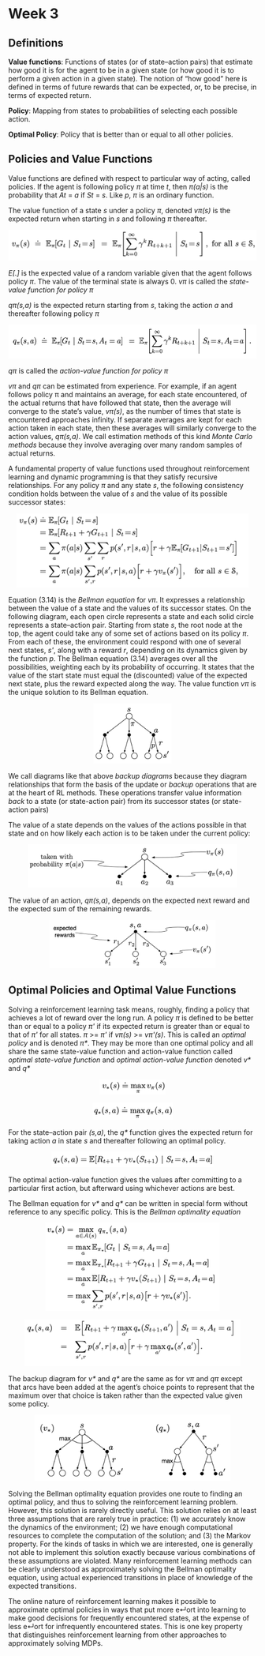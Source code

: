 # Week 3

## Definitions

**Value functions**: Functions of states (or of state–action pairs) that
estimate how good it is for the agent to be in a given state (or how good it is
to perform a given action in a given state). The notion of “how good” here is
defined in terms of future rewards that can be expected, or, to be precise, in
terms of expected return.

**Policy**: Mapping from states to probabilities of selecting each possible
action.

**Optimal Policy**: Policy that is better than or equal to all other policies.

## Policies and Value Functions

Value functions are defined with respect to particular way of acting, called
policies. If the agent is following policy *π* at time *t*, then *π(a|s)* is the
probability that *At* = *a* if *St* = *s*. Like *p*, *π* is an ordinary
function.

The value function of a state *s* under a policy *π*, denoted *vπ(s)* is the
expected return when starting in *s* and following *π* thereafter.

<p align="center">
<img
src="https://github.com/vdouet/Reinforcement-Learning/blob/master/Reinforcement%20Learning%20Specialization%20-%20Alberta%20University%20/Images/valuefunction1.png"
alt="Update rule" title="Update rule" width="510" height="62" />
</p>

*E[.]* is the expected value of a random variable given that the agent follows
policy *π*. The value of the terminal state is always 0. *vπ* is called the
*state-value function for policy π*

*qπ(s,a)* is the expected return starting from *s*, taking the action *a* and
thereafter following policy *π*

<p align="center">
<img
src="https://github.com/vdouet/Reinforcement-Learning/blob/master/Reinforcement%20Learning%20Specialization%20-%20Alberta%20University%20/Images/actionvaluefunction.png"
alt="Update rule" title="Update rule" width="546" height="68" />
</p>

*qπ* is called the *action-value function for policy π*

*vπ* and *qπ* can be estimated from experience. For example, if an agent
follows policy π and maintains an average, for each state encountered, of the
actual returns that have followed that state, then the average will converge to
the state’s value, *vπ(s)*, as the number of times that state is encountered
approaches infinity. If separate averages are kept for each action taken in
each state, then these averages will similarly converge to the action values,
*qπ(s,a)*. We call estimation methods of this kind *Monte Carlo methods* because
they involve averaging over many random samples of actual returns.

A fundamental property of value functions used throughout reinforcement
learning and dynamic programming is that they satisfy recursive relationships.
For any policy *π* and any state *s*, the following consistency condition holds
between the value of *s* and the value of its possible successor states:

<p align="center">
<img
src="https://github.com/vdouet/Reinforcement-Learning/blob/master/Reinforcement%20Learning%20Specialization%20-%20Alberta%20University%20/Images/valuefunctionrecursive.png"
alt="Update rule" title="Update rule" width="472" height="150" />
</p>

Equation (3.14) is the *Bellman equation* for *vπ*. It expresses a relationship
between the value of a state and the values of its successor states. On the
following diagram, each open circle represents a state and each solid circle
represents a state–action pair. Starting from state *s*, the root node at the
top, the agent could take any of some set of actions based on its policy *π*.
From each of these, the environment could respond with one of several next
states, *s'*, along with a reward *r*, depending on its dynamics given by the
function *p*. The Bellman equation (3.14) averages over all the possibilities,
weighting each by its probability of occurring. It states that the value of the
start state must equal the (discounted) value of the expected next state, plus
the reward expected along the way. The value function *vπ* is the unique
solution to its Bellman equation.

<p align="center">
<img
src="https://github.com/vdouet/Reinforcement-Learning/blob/master/Reinforcement%20Learning%20Specialization%20-%20Alberta%20University%20/Images/backupdiagram.png"
alt="Update rule" title="Update rule" width="158" height="122" />
</p>

We call diagrams like that above *backup diagrams* because they diagram
relationships that form the basis of the update or *backup* operations that are
at the heart of RL methods. These operations transfer value information *back*
to a state (or state-action pair) from its successor states (or state-action
pairs)

The value of a state depends on the values of the actions possible in that state
and on how likely each action is to be taken under the current policy:

<p align="center">
<img
src="https://github.com/vdouet/Reinforcement-Learning/blob/master/Reinforcement%20Learning%20Specialization%20-%20Alberta%20University%20/Images/backupdiagramv.png"
alt="Update rule" title="Update rule" width="424" height="88" />
</p>

The value of an action, *qπ(s,a)*, depends on the expected next reward and the
expected sum of the remaining rewards.

<p align="center">
<img
src="https://github.com/vdouet/Reinforcement-Learning/blob/master/Reinforcement%20Learning%20Specialization%20-%20Alberta%20University%20/Images/backupdiagramq.png"
alt="Update rule" title="Update rule" width="338" height="98" />
</p>

## Optimal Policies and Optimal Value Functions

Solving a reinforcement learning task means, roughly, finding a policy that
achieves a lot of reward over the long run. A policy *π* is defined to be better
than or equal to a policy *π'* if its expected return is greater than or equal
to that of *π'* for all states. *π* >= *π'* if *vπ(s)* >= *vπ'(s)*. This is
called an *optimal policy* and is denoted *π\**. They may be more than one
optimal policy and all share the same state-value function and action-value
function called *optimal state-value function* and *optimal action-value
function* denoted *v\** and *q\**

<p align="center">
<img
src="https://github.com/vdouet/Reinforcement-Learning/blob/master/Reinforcement%20Learning%20Specialization%20-%20Alberta%20University%20/Images/vstar.png"
alt="Update rule" title="Update rule" width="134" height="31" />
</p>
<p align="center">
<img
src="https://github.com/vdouet/Reinforcement-Learning/blob/master/Reinforcement%20Learning%20Specialization%20-%20Alberta%20University%20/Images/qstar.png"
alt="Update rule" title="Update rule" width="163" height="34" />
</p>

For the state–action pair *(s,a)*, the *q\** function gives the expected return
for taking action *a* in state *s* and thereafter following an optimal policy.

<p align="center">
<img
src="https://github.com/vdouet/Reinforcement-Learning/blob/master/Reinforcement%20Learning%20Specialization%20-%20Alberta%20University%20/Images/qstarvstar.png"
alt="Update rule" title="Update rule" width="328" height="31" />
</p>

The optimal action-value function gives the values after committing to a
particular first action, but afterward using whichever actions are best.

The Bellman equation for *v\** and *q\** can be written in special form without
reference to any specific policy. This is the *Bellman optimality equation*

<p align="center">
<img
src="https://github.com/vdouet/Reinforcement-Learning/blob/master/Reinforcement%20Learning%20Specialization%20-%20Alberta%20University%20/Images/bellmanv.png"
alt="Update rule" title="Update rule" width="354" height="178" />
</p>
<p align="center">
<img
src="https://github.com/vdouet/Reinforcement-Learning/blob/master/Reinforcement%20Learning%20Specialization%20-%20Alberta%20University%20/Images/bellmanq.png"
alt="Update rule" title="Update rule" width="438" height="95" />
</p>

The backup diagram for *v\** and *q\** are the same as for *vπ* and *qπ* except
that arcs have been added at the agent’s choice points to represent that the
maximum over that choice is taken rather than the expected value given some
policy.

<p align="center">
<img
src="https://github.com/vdouet/Reinforcement-Learning/blob/master/Reinforcement%20Learning%20Specialization%20-%20Alberta%20University%20/Images/backupdiagramqvstar.png"
alt="Update rule" title="Update rule" width="398" height="134" />
</p>

Solving the Bellman optimality equation provides one route to finding an
optimal policy, and thus to solving the reinforcement learning problem.
However, this solution is rarely directly useful. This solution relies on at
least three assumptions that are rarely true in practice: (1) we accurately
know the dynamics of the environment; (2) we have enough computational
resources to complete the computation of the solution; and (3) the Markov
property. For the kinds of tasks in which we are interested, one is generally
not able to implement this solution exactly because various combinations of
these assumptions are violated. Many reinforcement learning methods can be
clearly understood as approximately solving the Bellman optimality equation,
using actual experienced transitions in place of knowledge of the expected
transitions.

The online nature of reinforcement learning makes it possible to approximate
optimal policies in ways that put more e↵ort into learning to make good
decisions for frequently encountered states, at the expense of less e↵ort for
infrequently encountered states. This is one key property that distinguishes
reinforcement learning from other approaches to approximately solving MDPs.
